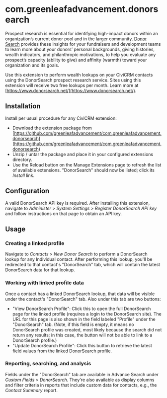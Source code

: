 # com.greenleafadvancement.donorsearch

Prospect research is essential for identifying high-impact donors within an
organization’s current donor pool and in the larger community.  [Donor
Search](https://www.donorsearch.net/) provides these insights for your
fundraisers and development teams to learn more about your donors’ personal
backgrounds, giving histories, wealth indicators, and philanthropic motivations,
to help you evaluate any prospect’s capacity (ability to give) and affinity
(warmth) toward your  organization and its goals.

Use this extension to perform wealth lookups on your CiviCRM contacts using the
DonorSearch prospect research service. Sites using this extension will receive
two free lookups per month. Learn more at
[https://www.donorsearch.net/](https://www.donorsearch.net/).

## Installation
Install per usual procedure for any CiviCRM extension:

* Download the extension package from
[https://github.com/greenleafadvancement/com.greenleafadvancement.donorsearch]
(https://github.com/greenleafadvancement/com.greenleafadvancement.donorsearch)
* Unzip / untar the package and place it in your configured extensions
directory.
* Use the Reload button on the Manage Extensions page to refresh the list of
available extensions. "DonorSearch" should now be listed; click its _Install_
link.

## Configuration
A valid DonorSearch API key is required. After installing this extension,
navigate to  _Administer_ > _System Settings_ > _Register DonorSearch API key_
and follow instructions on that page to obtain an API key.

## Usage
### Creating a linked profile
Navigate to _Contacts_ > _New Donor Search_ to perform a DonorSearch lookup for
any Individual contact. After performing this lookup, you'll be redirected to
that contact's "DonorSearch" tab, which will contain the latest DonorSearch data
for that lookup.

### Working with linked profile data
Once a contact has a linked DonorSearch lookup, that data will be visible under
the contact's "DonorSearch" tab. Also under this tab are two buttons:

* "View DonorSearch Profile": Click this to open the full DonorSearch page for
the linked profile (requires a login to the DonorSearch site). The URL for this
page is also shown in the field labeled "Profile" under the "DonorSearch" tab.
(Note, if this field is empty, it means no DonorSearch profile was created, most
likely because the search did not return any results; in this case, the button
will not be able to link to a DonorSearch profile.)
* "Update DonorSearch Profile": Click this button to retrieve the latest field
values from the linked DonorSearch profile.

### Reporting, searching, and analysis
Fields under the "DonorSearch" tab are available in Advance Search under _Custom
Fields_ > _DonorSearch_. They're also available as display columns and filter
criteria in reports that include custom data for contacts, e.g., the _Contact
Summary_ report.